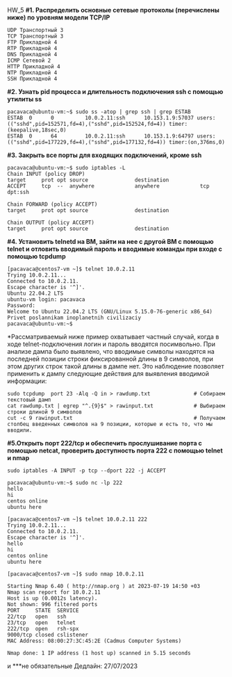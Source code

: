 HW_5 
**#1. Распределить основные сетевые протоколы (перечислены ниже) по уровням модели TCP/IP**

	UDP Транспортный 3
	TCP Транспортный 3
	FTP Прикладной 4
	RTP Прикладной 4
	DNS Прикладной 4
	ICMP Сетевой 2
	HTTP Прикладной 4
	NTP Прикладной 4
	SSH Прикладной 4

**#2. Узнать pid процесса и длительность подключения ssh с помощью утилиты ss**

	pacavaca@ubuntu-vm:~$ sudo ss -atop | grep ssh | grep ESTAB
	ESTAB  0      0          10.0.2.11:ssh      10.153.1.9:57037 users:(("sshd",pid=152571,fd=4),("sshd",pid=152524,fd=4)) timer:(keepalive,18sec,0)
	ESTAB  0      64         10.0.2.11:ssh      10.153.1.9:64797 users:(("sshd",pid=177229,fd=4),("sshd",pid=177132,fd=4)) timer:(on,376ms,0)

**#3. Закрыть все порты для входящих подключений, кроме ssh**

	pacavaca@ubuntu-vm:~$ sudo iptables -L
	Chain INPUT (policy DROP)
	target     prot opt source               destination
	ACCEPT     tcp  --  anywhere             anywhere             tcp dpt:ssh
	
	Chain FORWARD (policy ACCEPT)
	target     prot opt source               destination
	
	Chain OUTPUT (policy ACCEPT)
	target     prot opt source               destination

**#4. Установить telnetd на ВМ, зайти на нее с другой ВМ с помощью telnet и отловить вводимый пароль и вводимые команды при входе c помощью tcpdump**

	[pacavaca@centos7-vm ~]$ telnet 10.0.2.11
	Trying 10.0.2.11...
	Connected to 10.0.2.11.
	Escape character is '^]'.
	Ubuntu 22.04.2 LTS
	ubuntu-vm login: pacavaca
	Password:
	Welcome to Ubuntu 22.04.2 LTS (GNU/Linux 5.15.0-76-generic x86_64)
	Privet poslannikam inoplanetnih civilizaciy
	pacavaca@ubuntu-vm:~$ 

*Рассматриваемый ниже пример охватывает частный случай, когда в ходе telnet-подключения логин и пароль вводятся посимвольно. При анализе дампа было выявлено, что 		вводимые символы находятся на последней позиции строки фиксированной длины в 9 символов, при этом других строк такой длины в дампе нет. Это наблюдение позволяет 		применить к дампу следующие действия для выявления вводимой информации:
 	
	sudo tcpdump  port 23 -Alq -Q in > rawdump.txt              # Собираем текстовый дамп 
	cat rawdump.txt | egrep "^.{9}$" > rawinput.txt             # Выбираем строки длиной 9 символов
	cut -с 9 rawinput.txt                                       # Получаем столбец введенных символов на 9 позиции, которые и есть то, что мы вводили.

**#5.Открыть порт 222/tcp и  обеспечить прослушивание порта с помощью netcat, проверить доступность порта 222 с помощью telnet и nmap**
	
	sudo iptables -A INPUT -p tcp --dport 222 -j ACCEPT
	
	pacavaca@ubuntu-vm:~$ sudo nc -lp 222
	hello
	hi
	centos online
	ubuntu here
	
	[pacavaca@centos7-vm ~]$ telnet 10.0.2.11 222
	Trying 10.0.2.11...
	Connected to 10.0.2.11.
	Escape character is '^]'.
	hello
	hi
	centos online
	ubuntu here

	[pacavaca@centos7-vm ~]$ sudo nmap 10.0.2.11
	
	Starting Nmap 6.40 ( http://nmap.org ) at 2023-07-19 14:50 +03
	Nmap scan report for 10.0.2.11
	Host is up (0.0012s latency).
	Not shown: 996 filtered ports
	PORT     STATE  SERVICE
	22/tcp   open   ssh
	23/tcp   open   telnet
	222/tcp  open   rsh-spx
	9000/tcp closed cslistener
	MAC Address: 08:00:27:3C:45:2E (Cadmus Computer Systems)
	
	Nmap done: 1 IP address (1 host up) scanned in 5.15 seconds


 и ***не обязательные  Дедлайн: 27/07/2023
